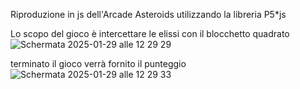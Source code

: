 Riproduzione in js dell'Arcade Asteroids utilizzando la libreria P5*js

Lo scopo del gioco è intercettare le elissi con il blocchetto quadrato 
![Schermata 2025-01-29 alle 12 29 29](https://github.com/user-attachments/assets/04cf4dc8-74c7-4dff-8422-a3454b35e38c)

terminato il gioco verrà fornito il punteggio
![Schermata 2025-01-29 alle 12 29 33](https://github.com/user-attachments/assets/8640f4b0-293f-45e2-9860-cdd493c0caec)
